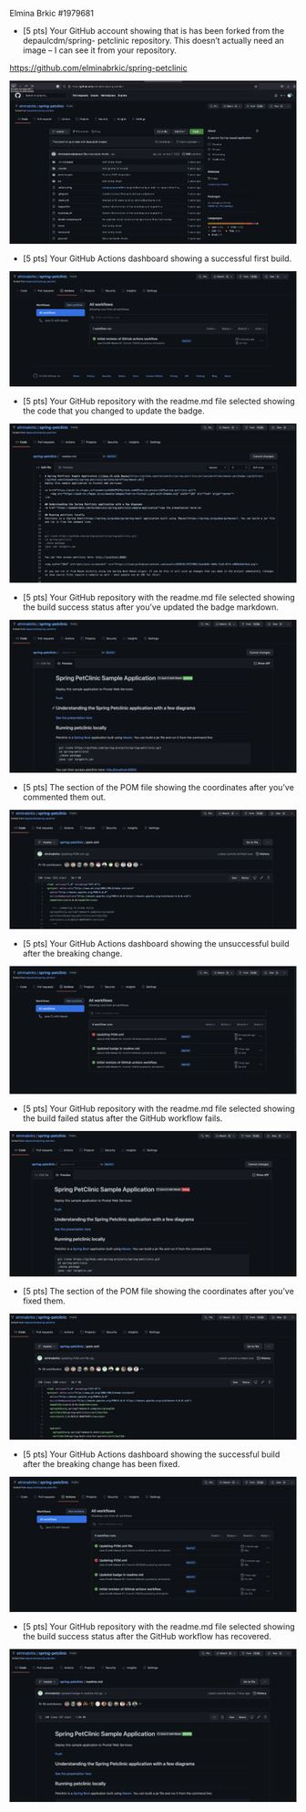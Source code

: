 Elmina Brkic #1979681


- [5 pts] Your GitHub account showing that is has been forked from the depaulcdm/spring- petclinic repository. This doesn’t actually need an image – I can see it from your repository.

https://github.com/elminabrkic/spring-petclinic

![Screen Capture of forked repository](images/forked.jpg)


- [5 pts] Your GitHub Actions dashboard showing a successful first build.

![Screen Capture of successful first build](images/dashboardSuccess.jpg)


- [5 pts] Your GitHub repository with the readme.md file selected showing the code that you changed to update the badge.

![Screen Capture of the code that I changed](images/changingBadge.jpg)


- [5 pts] Your GitHub repository with the readme.md file selected showing the build success status after you’ve updated the badge markdown.

![Screen Capture of the build success status after update](images/previewBadge.jpg)


- [5 pts] The section of the POM file showing the coordinates after you’ve commented them out.

![Screen Capture of the coordinates after commenting](images/commenting.jpg)


- [5 pts] Your GitHub Actions dashboard showing the unsuccessful build after the breaking change.

![Screen Capture of the unsuccessful build after the breaking change](images/break.jpg)


- [5 pts] Your GitHub repository with the readme.md file selected showing the build failed status after the GitHub workflow fails.

![Screen Capture of readme.md file with build failed status](images/readmeFailing.jpg)


- [5 pts] The section of the POM file showing the coordinates after you’ve fixed them.

![Screen Capture of coordinates after I fixed them](images/revertingBuild.jpg)


- [5 pts] Your GitHub Actions dashboard showing the successful build after the breaking change has been fixed.

![Screen Capture of successful build after the breaking change has been fuxed](images/afterFixing.jpg)


- [5 pts] Your GitHub repository with the readme.md file selected showing the build success status after the GitHub workflow has recovered.

![Screen Capture of readme.md file showing build success status](images/final.jpg)



